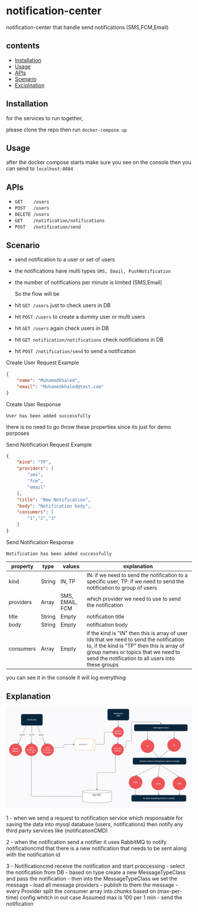 # notification-center
notification-center that handle send notifications (SMS,FCM,Email)
## contents
- [Installation](#installation)
- [Usage](#usage)
- [APIs](#apis)
- [Scenario](#scenario)
- [Exciplnation](#exciplnation)



## Installation
  for the services to run together,

please clone the repo then run `docker-compose up`
## Usage
after the docker compose starts make sure you see on the console
then you can send to `localhost:8084`

## APIs

- `GET    /users`
- `POST   /users`
- `DELETE /users`
- `GET    /notification/notifications`
- `POST   /notification/send`
## Scenario
- send notification to a user or set of users
- the notifications have multi types `SMS, Email, PushNotification`
- the number of notifications per minute is limited (SMS,Email)

  So the flow will be

- hit `GET /users` just to check users in DB
- hit `POST /users` to create a dummy user or multi users
- hit `GET /users` again check users in DB
- hit `GET notification/notifications` check notifications in DB
- hit `POST /notification/send` to send a notification

Create User Request Example
```json
{
    "name": "Muhamedkhaled",
    "email": "Muhamedkhaled@test.com"
}
```
Create User Response
```
User has been added successfully
```
there is no need to go throw these properties since its just for demo porposes

Send Notification Request Example
```json
{
    "kind": "TP",
    "providers": [
        "sms",
        "fcm",
        "email"
    ],
    "title": "New Notification",
    "body": "Notification body",
    "consumers": [
        "1","2","3"
    ]
}
```
Send Notification Response
```
Notification has been added successfully
```
| property  	| type   	| values             	| explanation                                                                                                                                                                                                                      	|
|-----------	|--------	|--------------------	|----------------------------------------------------------------------------------------------------------------------------------------------------------------------------------------------------------------------------------	|
| kind      	| String 	| IN, TP             	| IN: if we need to send the notification to a specific user, TP: if we need to send the notification to group of users                                                                                                           	|
| providers 	| Array  	| SMS, EMAIL, FCM 	  | which provider we need to use to send the notification                                                                                                                                                                           	|
| title     	| String 	| Empty              	| notification title                                                                                                                                                                                                               	|
| body      	| String 	| Empty              	| notification body                                                                                                                                                                                                                	|
| consumers 	| Array  	| Empty              	| if the kind is "IN" then this is array of user ids that we need to send the notification to, if the kind is "TP" then this is array of group names or topics that we need to send the notification to all users into these groups |

you can see it in the console it will log everything

## Explanation
![notifications-center](https://github.com/MuhamedKhaled/notification-center/blob/master/projects-arch.png "project flowchart")

1 - when we send a request to notification service which responsable for saving the data into mysql database (users, notifications) then notify any third party services like (notificationCMD)

2 - when the notification send a notifier it uses RabbitMQ to notify notificationcmd that there is a new notification that needs to be sent along with the notification id

3 - Notificationcmd receive the notification and start proccessing
    - select the notification from DB
    - based on type create a new MessageTypeClass and pass the notification
    - then into the MessageTypeClass we set the message
    - load all message providers
    - publish to them the message
    - every Provider split the consumer array into chunks based on (max-per-time) config whitch in out case Assumed max is 100 per 1 min
    - send the notification


